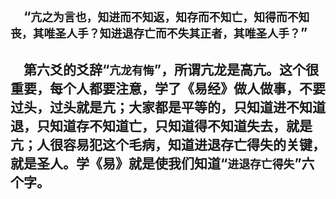 &emsp;“``亢之为言也，知进而不知返，知存而不知亡，知得而不知丧，其唯圣人手？知进退存亡而不失其正者，其唯圣人手？``”
---
&emsp;第六爻的爻辞“``亢龙有悔``”，所谓亢龙是高亢。这个很重要，每个人都要注意，学了《易经》做人做事，不要过头，过头就是亢；大家都是平等的，只知道进不知道退，只知道存不知道亡，只知道得不知道失去，就是亢；人很容易犯这个毛病，知道进退存亡得失的关键，就是圣人。学《易》就是使我们知道“``进退存亡得失``”六个字。
---
